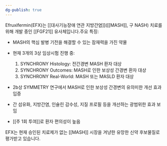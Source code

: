 ```yaml
---
dg-publish: true
---
```

Efruxifermin(EFX)는 [[대사기능장애 연관 지방간염]]([[MASH]], 구 NASH) 치료를 위해 개발 중인 [[FGF21]] 유사체입니다.주요 특징:

- MASH의 핵심 발병 기전을 해결할 수 있는 잠재력을 가진 약물
- 현재 3개의 3상 임상시험 진행 중:
    
    1. SYNCHRONY Histology: 전간경변 MASH 환자 대상
    2. SYNCHRONY Outcomes: MASH로 인한 보상성 간경변 환자 대상
    3. SYNCHRONY Real-World: MASH 또는 MASLD 환자 대상
    
- 2b상 SYMMETRY 연구에서 MASH로 인한 보상성 간경변의 유의미한 개선 효과 입증
- 간 섬유화, 지방간염, 인슐린 감수성, 지질 프로필 등을 개선하는 광범위한 효과 보임
- [[주 1회 투여]]로 환자 편의성이 높음

EFX는 현재 승인된 치료제가 없는 [[MASH]] 시장을 겨냥한 유망한 신약 후보물질로 평가받고 있습니다.